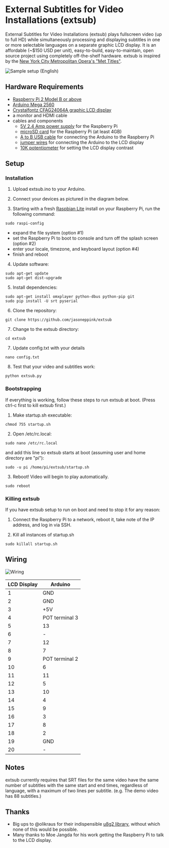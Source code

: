 # External Subtitles for Video Installations (extsub)

External Subtitles for Video Installations (extsub) plays fullscreen video (up to full HD) while simultaneously processing and displaying subtitles in one or more selectable languages on a separate graphic LCD display. It is an affordable (~$150 USD per unit), easy-to-build, easy-to-maintain, open source project using completely off-the-shelf hardware. extsub is inspired by the [New York City Metropolitan Opera's "Met Titles"](http://www.nytimes.com/1995/10/02/arts/reinventing-supertitles-how-the-met-did-it.html?pagewanted=all).

![Sample setup (English)](https://github.com/jasoneppink/extsub/blob/master/docs/sample.gif)

## Hardware Requirements
* [Raspberry Pi 2 Model B or above](https://www.adafruit.com/product/3055)
* [Arduino Mega 2560](https://www.adafruit.com/product/191)
* [Crystalfontz CFAG24064A graphic LCD display](https://www.crystalfontz.com/product/cfag24064attitz-240x64-display-module-graphic)
* a monitor and HDMI cable
* cables and components
  * [5V 2.4 Amp power supply](https://www.adafruit.com/product/1995) for the Raspberry Pi
  * [microSD card](https://www.adafruit.com/product/102) for the Raspberry Pi (at least 4GB)
  * [A to B USB cable](https://www.adafruit.com/product/62) for connecting the Arduino to the Raspberry Pi
  * [jumper wires](https://www.adafruit.com/product/826) for connecting the Arduino to the LCD display
  * [10K potentiometer](https://www.adafruit.com/product/562) for setting the LCD display contrast


## Setup
### Installation
1. Upload extsub.ino to your Arduino.

2. Connect your devices as pictured in the diagram below.

3. Starting with a fresh [Raspbian Lite](https://www.raspberrypi.org/downloads/raspbian/) install on your Raspberry Pi, run the following command:

  ```
  sudo raspi-config
  ```
* expand the file system (option #1)
* set the Raspberry Pi to boot to console and turn off the splash screen (option #2)
* enter your locale, timezone, and keyboard layout (option #4)
* finish and reboot

4. Update software:

  ```
  sudo apt-get update
  sudo apt-get dist-upgrade
  ```

5. Install dependencies:
  ```
  sudo apt-get install omxplayer python-dbus python-pip git
  sudo pip install -U srt pyserial
  ```

6. Clone the repository:

  ```
  git clone https://github.com/jasoneppink/extsub
  ```
  
7. Change to the extsub directory:

  ```
  cd extsub
  ```

7. Update config.txt with your details

  ```
  nano config.txt
  ```
  
8. Test that your video and subtitles work:

  ```
  python extsub.py
  ```

### Bootstrapping
If everything is working, follow these steps to run extsub at boot. (Press ctrl-c first to kill extsub first.)

1. Make startup.sh executable:

  ```
  chmod 755 startup.sh
  ```
  
2. Open /etc/rc.local:

  ```
  sudo nano /etc/rc.local
  ```
and add this line so extsub starts at boot (assuming user and home directory are "pi"):

  ```
  sudo -u pi /home/pi/extsub/startup.sh
  ```

3. Reboot! Video will begin to play automatically.

  ```
  sudo reboot
  ```

### Killing extsub
If you have extsub setup to run on boot and need to stop it for any reason:

1. Connect the Raspberry Pi to a network, reboot it, take note of the IP address, and log in via SSH.

2. Kill all instances of startup.sh
  ```
  sudo killall startup.sh
  ```


## Wiring

![Wiring](https://github.com/jasoneppink/extsub/blob/master/docs/wiring.jpg)

| LCD Display | Arduino |
| ----------- | ------- |
| 1           | GND     |
| 2           | GND     |
| 3           | +5V     |
| 4           | POT terminal 3  |
| 5           | 13      |
| 6           | -       |
| 7           | 12      |
| 8           | 7       |
| 9           | POT terminal 2  |
| 10          | 6       |
| 11          | 11      |
| 12          | 5       |
| 13          | 10      |
| 14          | 4       |
| 15          | 9       |
| 16          | 3       |
| 17          | 8       |
| 18          | 2       |
| 19          | GND     |
| 20          | -       |

## Notes
extsub currently requires that SRT files for the same video have the same number of subtitles with the same start and end times, regardless of language, with a maximum of two lines per subtitle. (e.g. The demo video has 88 subtitles.)

## Thanks
* Big ups to @olikraus for their indispensible [u8g2 library](https://github.com/olikraus/u8g2), without which none of this would be possible.
* Many thanks to Moe Jangda for his work getting the Raspberry Pi to talk to the LCD display.
